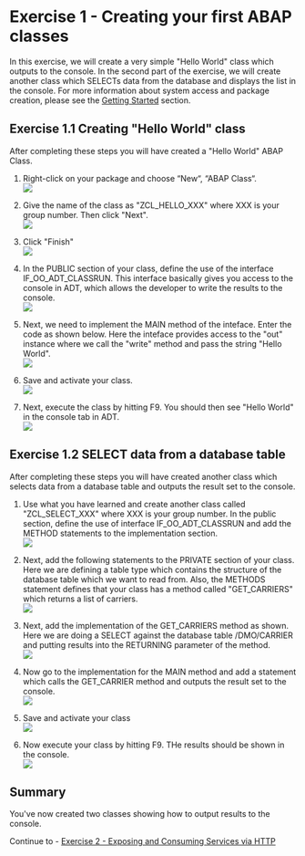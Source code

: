 # Exercise 1 - Creating your first ABAP classes

In this exercise, we will create a very simple "Hello World" class which outputs to the console.  In the second part of the exercise, we will create another class which SELECTs data from the database and displays the list in the console.   For more information about system access and package creation, please see the [Getting Started](../ex0/README.md) section.

## Exercise 1.1 Creating "Hello World" class

After completing these steps you will have created a "Hello World" ABAP Class.

1.  Right-click on your package and choose “New“, “ABAP Class“.
<br>![](/exercises/ex1/images/01_01_0010.png)

2.  Give the name of the class as "ZCL_HELLO_XXX" where XXX is your group number.  Then click "Next".
<br>![](/exercises/ex1/images/01_01_0020.png)

3.  Click "Finish"
<br>![](/exercises/ex1/images/01_01_0030.png)

4.	In the PUBLIC section of your class,  define the use of the interface IF_OO_ADT_CLASSRUN.  This interface basically gives you access to the console in ADT, which allows the developer to write the results to the console.
<br>![](/exercises/ex1/images/01_01_0040.png)

5.	Next, we need to implement the MAIN method of the inteface.  Enter the code as shown below.  Here the inteface provides access to the "out" instance where we call the "write" method and pass the string "Hello World".
<br>![](/exercises/ex1/images/01_01_0050.png)

6.	Save and activate your class.
<br>![](/exercises/ex1/images/01_01_0060.png)

7.	Next, execute the class by hitting F9.  You should then see "Hello World" in the console tab in ADT.
<br>![](/exercises/ex1/images/01_01_0070.png)

## Exercise 1.2 SELECT data from a database table

After completing these steps you will have created another class which selects data from a database table and outputs the result set to the console.

1.	Use what you have learned and create another class called "ZCL_SELECT_XXX" where XXX is your group number.  In the public section, define the use of interface IF_OO_ADT_CLASSRUN and add the METHOD statements to the implementation section.
<br>![](/exercises/ex1/images/01_02_0010.png)

2.	Next, add the following statements to the PRIVATE section of your class. Here we are defining a table type which contains the structure of the database table which we want to read from.  Also, the METHODS statement defines that your class has a method called "GET_CARRIERS" which returns a list of carriers. 
<br>![](/exercises/ex1/images/01_02_0020.png)

3.	Next, add the implementation of the GET_CARRIERS method as shown.  Here we are doing a SELECT against the database table /DMO/CARRIER and putting results into the RETURNING parameter of the method.
<br>![](/exercises/ex1/images/01_02_0030.png)

4.	Now go to the implementation for the MAIN method and add a statement which calls the GET_CARRIER method and outputs the result set to the console.
<br>![](/exercises/ex1/images/01_02_0040.png)

5.	Save and activate your class
<br>![](/exercises/ex1/images/01_02_0050.png)

6.	Now execute your class by hitting F9.  THe results should be shown in the console.
<br>![](/exercises/ex1/images/01_02_0060.png)

## Summary

You've now created two classes showing how to output results to the console.

Continue to - [Exercise 2 - Exposing and Consuming Services via HTTP ](../ex2/README.md)
